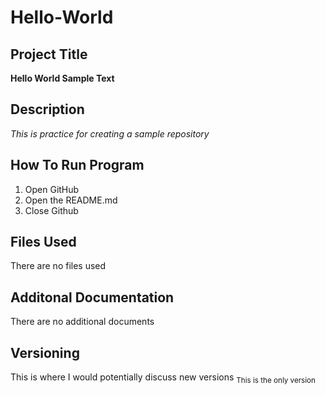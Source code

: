 # Hello-World
## Project Title
**Hello World Sample Text**
## Description
*This is practice for creating a sample repository*
## How To Run Program
1. Open GitHub
2. Open the README.md
3. Close Github
## Files Used
There are no files used
## Additonal Documentation
There are no additional documents
## Versioning
This is where I would potentially discuss new versions 
<sub>This is the only version</sub>
